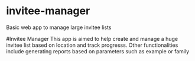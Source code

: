# invitee-manager
Basic web app to manage large invitee lists

#Invitee Manager
This app is aimed to help create and manage a huge invitee list based on location and track progresss. 
Other functionalities include generating reports based on parameters such as example or family
